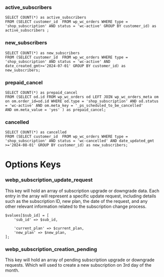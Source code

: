 ### active_subscribers
```
SELECT COUNT(*) as active_subscribers 
FROM (SELECT customer_id  FROM wp_wc_orders WHERE type = 'shop_subscription' AND status = 'wc-active' GROUP BY customer_id) as active_subscribers ;
```

### new_subscribers
```
SELECT COUNT(*) as new_subscribers
FROM (SELECT customer_id  FROM wp_wc_orders WHERE type = 'shop_subscription' AND status = 'wc-active' AND date_created_gmt>='2024-07-01' GROUP BY customer_id) as new_subscribers;
```


### prepaid_cancel
```
SELECT COUNT(*) as prepaid_cancel
FROM (SELECT od.id FROM wp_wc_orders od LEFT JOIN wp_wc_orders_meta om on om.order_id=od.id WHERE od.type = 'shop_subscription' AND od.status = 'wc-active' AND om.meta_key = '_ps_scheduled_to_be_cancelled'
AND om.meta_value = 'yes' ) as prepaid_cancel;
```


### cancelled
```
SELECT COUNT(*) as cancelled
FROM (SELECT customer_id  FROM wp_wc_orders WHERE type = 'shop_subscription' AND status = 'wc-cancelled' AND date_updated_gmt >='2024-08-01' GROUP BY customer_id) as new_subscribers;
```


# Options Keys

### webp_subscription_update_request
This key will hold an array of subscription upgrade or downgrade data. Each entry in the array will represent a specific update request, including details such as the subscription ID, new plan, the date of the request, and any other relevant information related to the subscription change process.

```
$values[$sub_id] = [
    'sub_id' => $sub_id,

    'current_plan' => $current_plan,
    'new_plan' => $new_plan,
];
```

### webp_subscription_creation_pending
This key will hold an array of pending subscription upgrade or downgrade requests. Which will used to create a new subscription on 3rd day of the month.


